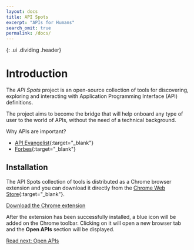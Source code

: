 ```yaml
---
layout: docs
title: API Spots
excerpt: "APIs for Humans"
search_omit: true
permalink: /docs/
---
```

{: .ui .dividing .header}
# Introduction

The *API Spots* project is an open-source collection of tools for
discovering, exploring and interacting with Application Programming
Interface (API) definitions.

The project aims to become the bridge that will
help onboard any type of user to the world of APIs,
without the need of a technical background.

Why APIs are important?

- [API Evangelist](http://101.apievangelist.com/){:target="_blank"}
- [Forbes](https://www.forbes.com/sites/louiscolumbus/2017/01/29/2017-is-quickly-becoming-the-year-of-the-api-economy){:target="_blank"}

## Installation

The API Spots collection of tools is distributed as a Chrome browser extension and you
can download it directly from the [Chrome Web Store]({{site.extension.download-url}}){:target="_blank"}.

<a class="huge fluid ui button" href="{{site.extension.download-url}}" target="_blank"><i class="download icon"></i> Download the Chrome extension</a>

After the extension has been successfully installed, a blue icon will be added on the Chrome toolbar.
Clicking on it will open a new browser tab and the **Open APIs** section will be displayed.

<a class="ui large basic primary button fluid" href="/docs/openapis/">
  Read next: Open APIs
  <i class="right chevron icon"></i>
</a>
